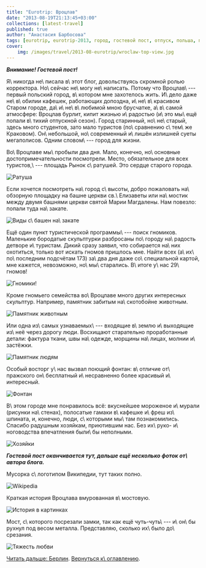 ```yaml
---
title: "Eurotrip: Вроцлав"
date: "2013-08-19T21:13:45+03:00"
collections: [latest-travel]
published: true
author: "Анастасия Барбосова"
tags: [eurotrip, eurotrip-2013, город, гостевой пост, отпуск, польша, путешествие, фотки, юнеско]
cover:
    img: /images/travel/2013-08-eurotrip/wroclaw-top-view.jpg
---
```


***Внимание! Гостевой пост!***

Я\ никогда не\ писала в\ этот блог, довольствуясь скромной ролью корректора. Но\ сейчас не\ могу не\ написать. Потому
что Вроцлав\ --- первый польский город, в\ котором мне захотелось жить. И\ дело даже не\ в\ обилии кафешек, работающих
допоздна, и\ не\ в\ красивом Старом городе, да\ и\ не\ в\ любимой мною брусчатке, а\ в\ самой атмосфере: Вроцлав бурлит,
кипит жизнью и\ радостью (и\ это мы\ ещё попали в\ тихий отпускной сезон). Город старинный, но\ не\ старый, здесь много
студентов, зато мало туристов (по\ сравнению с\ тем\ же Краковом). Он\ небольшой, но\ современный и\ лишён излишней
суеты мегаполисов. Одним словом\ --- город для жизни.

Во\ Вроцлаве мы\ пробыли два дня. Мало, конечно, но\ основные достопримечательности посмотрели. Место, обязательное для
всех туристов,\ --- площадь Рынок с\ ратушей. Это сердце старого города.

![Ратуша](/images/travel/2013-08-eurotrip/wroclaw-rathouse.jpg "Ратуша")

Если хочется посмотреть на\ город с\ высоты, добро пожаловать на\ обзорную площадку на башне церкви св.\ Елизаветы или
на\ мостик между двумя башнями церкви святой Марии Магдалены. Нам повезло: попали туда на\ закате.

![Виды с\ башен на\ закате](/images/travel/2013-08-eurotrip/wroclaw-top-view.jpg "Виды с башен на закате")

Ещё один пункт туристической программы\ --- поиск гномиков. Маленькие бородатые скульптурки разбросаны по\ городу
на\ радость детворе и\ туристам. Дикий сразу заявил, что собирается на\ них охотиться, только вот искать гномов пришлось
мне. Найти всех (а\ их\ по\ последним подсчётам 173) за\ два дня даже со\ специальной картой, мне кажется, невозможно,
но\ мы\ старались. В\ итоге у\ нас 29\ гномов!

![Гномики!](/images/travel/2013-08-eurotrip/wroclaw-dwarfs.jpg "Гномики!")

Кроме гномьего семейства во\ Вроцлаве много других интересных скульптур. Например, памятник забитым на\ скотобойне
животным.

![Памятник животным](/images/travel/2013-08-eurotrip/wroclaw-animals-monument.jpg "Памятник животным")

Или одна из\ самых узнаваемых\ --- входящие в\ землю и\ выходящие из\ неё через дорогу люди. Восхищают старательно
проработанные детали: фактура ткани, швы на\ одежде, морщины на\ лицах, молнии и\ застёжки.

![Памятник людям](/images/travel/2013-08-eurotrip/wroclaw-peoples-monument.jpg "Памятник людям")

Особый восторг у\ нас вызвал поющий фонтан: в\ отличие от\ пражского он\ бесплатный и\ несравненно более красивый
и\ интересный.

![Фонтан](/images/travel/2013-08-eurotrip/wroclaw-fountain.jpg "Фонтан")

В\ этом городе мне понравилось всё: вкуснейшее мороженое и\ мурали (рисунки на\ стенах), полосатые гамаки в\ кафешке
и\ фреш из\ шпината, и, конечно, люди, с\ которыми мы\ там познакомились. Спасибо радушным хозяйкам, приютившим нас.
Без их\ руко- и\ ноговодства впечатления были\ бы неполными.

![Хозяйки](/images/travel/2013-08-eurotrip/wroclaw-hostesses.jpg "Хозяйки")

***Гостевой пост оканчивается тут, дальше ещё несколько фоток от\ автора блога.***

Мусорка с\ логотипом Википедии, тут таких полно.

![Wikipedia](/images/travel/2013-08-eurotrip/wroclaw-wikipedia-trashcan.jpg "Wikipedia")

Краткая история Вроцлава вмурованная в\ мостовую.

![История в картинках](/images/travel/2013-08-eurotrip/wroclaw-history.jpg "История в картинках")

Мост, с\ которого посрезали замки, так как ещё чуть-чуть\ --- и\ он\ бы рухнул под весом металла. Представляю,
сколько их\ было до\ срезания.

![Тяжесть любви](/images/travel/2013-08-eurotrip/wroclaw-bridge.jpg "Тяжесть любви")

[Читать дальше: Берлин](/post/eurotrip-berlin/). [Вернуться к\ оглавлению](/post/eurotrip-2013/).
